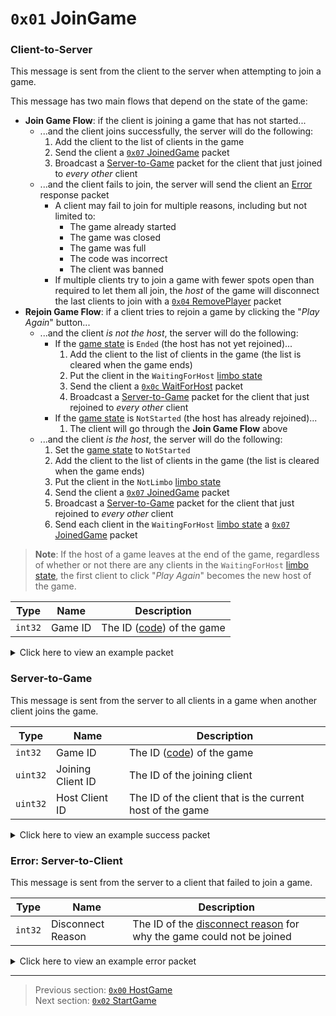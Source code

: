# `0x01` JoinGame

### Client-to-Server

This message is sent from the client to the server when attempting to join a game.

This message has two main flows that depend on the state of the game:

- **Join Game Flow**: if the client is joining a game that has not started...
    - ...and the client joins successfully, the server will do the following:
        1. Add the client to the list of clients in the game
        1. Send the client a [`0x07` JoinedGame](07_joinedgame.md) packet
        1. Broadcast a [Server-to-Game](#server-to-game) packet for the client that just joined to *every other* client
    - ...and the client fails to join, the server will send the client an [Error](#error-server-to-client) response packet
        - A client may fail to join for multiple reasons, including but not limited to:
            - The game already started
            - The game was closed
            - The game was full
            - The code was incorrect
            - The client was banned
        - If multiple clients try to join a game with fewer spots open than required to let them all join, the *host* of the game will disconnect the last clients to join with a [`0x04` RemovePlayer](04_removeplayer.md#server-to-game) packet
- **Rejoin Game Flow**: if a client tries to rejoin a game by clicking the "*Play Again*" button...
    - ...and the client *is not the host*, the server will do the following:
        - If the [game state](../01_packet_structure/06_enums.md#gamestates) is `Ended` (the host has not yet rejoined)...
            1. Add the client to the list of clients in the game (the list is cleared when the game ends)
            1. Put the client in the `WaitingForHost` [limbo state](../01_packet_structure/06_enums.md#limbostates)
            1. Send the client a [`0x0c` WaitForHost](12_waitforhost.md) packet
            1. Broadcast a [Server-to-Game](#server-to-game) packet for the client that just rejoined to *every other* client
        - If the [game state](../01_packet_structure/06_enums.md#gamestates) is `NotStarted` (the host has already rejoined)...
            1. The client will go through the **Join Game Flow** above
    - ...and the client *is the host*, the server will do the following:
        1. Set the [game state](../01_packet_structure/06_enums.md#gamestates) to `NotStarted`
        1. Add the client to the list of clients in the game (the list is cleared when the game ends)
        1. Put the client in the `NotLimbo` [limbo state](../01_packet_structure/06_enums.md#limbostates)
        1. Send the client a [`0x07` JoinedGame](07_joinedgame.md) packet
        1. Broadcast a [Server-to-Game](#server-to-game) packet for the client that just rejoined to *every other* client
        1. Send each client in the `WaitingForHost` [limbo state](../01_packet_structure/06_enums.md#limbostates) a [`0x07` JoinedGame](07_joinedgame.md) packet

> **Note**: If the host of a game leaves at the end of the game, regardless of whether or not there are any clients in the `WaitingForHost` [limbo state](../01_packet_structure/06_enums.md#limbostates), the first client to click "*Play Again*" becomes the new host of the game.

| Type | Name | Description |
| --- | --- | --- |
| `int32` | Game ID | The ID ([code](../07_miscellaneous/02_converting_game_ids_to_and_from_game_codes.md)) of the game |

<details>
    <summary>Click here to view an example packet</summary>

```
01              # Reliable packet
0003            # Nonce
040001          # Hazel message (tag of 0x01 = JoinGame)
    d3503f8a    # Game ID: -1975562029 (REDSUS)
```
</details>

### Server-to-Game

This message is sent from the server to all clients in a game when another client joins the game.

| Type | Name | Description |
| --- | --- | --- |
| `int32` | Game ID | The ID ([code](../07_miscellaneous/02_converting_game_ids_to_and_from_game_codes.md)) of the game |
| `uint32` | Joining Client ID | The ID of the joining client |
| `uint32` | Host Client ID | The ID of the client that is the current host of the game |

<details>
    <summary>Click here to view an example success packet</summary>

```
01              # Reliable packet
001b            # Nonce
0c0001          # Hazel message (tag of 0x01 = JoinGame)
    d3503f8a    # Game ID: -1975562029 (REDSUS)
    58c90400    # Joining Client ID: 313688
    4ec20400    # Host Client ID: 311886
```
</details>

### Error: Server-to-Client

This message is sent from the server to a client that failed to join a game.

| Type | Name | Description |
| --- | --- | --- |
| `int32` | Disconnect Reason | The ID of the [disconnect reason](../01_packet_structure/06_enums.md#disconnectreason) for why the game could not be joined |

<details>
    <summary>Click here to view an example error packet</summary>

```
01              # Reliable packet
0001            # Nonce
040001          # Hazel message (tag of 0x01 = JoinGame)
    01000000    # Disconnect Reason: 1 (GAME_FULL)
```
</details>

---

> Previous section: [`0x00` HostGame](00_hostgame.md)<br>
> Next section: [`0x02` StartGame](02_startgame.md)
